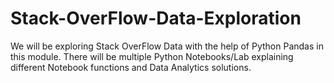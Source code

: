# Stack-OverFlow-Data-Exploration
We will be exploring Stack OverFlow Data with the help of Python Pandas in this module. There will be multiple Python Notebooks/Lab explaining different Notebook functions and Data Analytics solutions.
